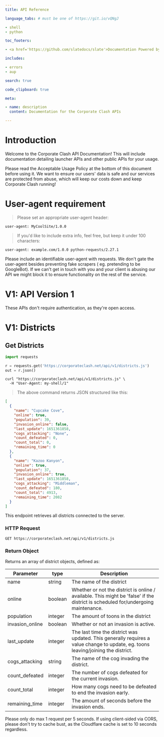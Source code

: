 ```yaml
---
title: API Reference

language_tabs: # must be one of https://git.io/vQNgJ

- shell
- python

toc_footers:

- <a href='https://github.com/slatedocs/slate'>Documentation Powered by Slate</a>

includes:

- errors
- aup

search: true

code_clipboard: true

meta:

- name: description
  content: Documentation for the Corporate Clash APIs

---
```


# Introduction

Welcome to the Corporate Clash API Documentation! This will include documentation detailing launcher APIs and other
public APIs for your usage.

Please read the Acceptable Usage Policy at the bottom of this document before using it. We want to ensure our users'
data is safe and our services are protected from abuse, which will keep our costs down and keep Corporate Clash running!

# User-agent requirement

> Please set an appropriate user-agent header:

```
user-agent: MyCoolSite/1.0.0
```

> If you'd like to include extra info, feel free, but keep it under 100 characters:

```
user-agent: example.com/1.0.0 python-requests/2.27.1
```

Please include an identifiable user-agent with requests. We don't gate the user-agent besides preventing fake scrapers (
eg. pretending to be GoogleBot). If we can't get in touch with you and your client is abusing our API we might block it
to ensure functionality on the rest of the service.

# V1: API Version 1

These APIs don't require authentication, as they're open access.

# V1: Districts

## Get Districts

```python
import requests

r = requests.get('https://corporateclash.net/api/v1/districts.js')
out = r.json()
```

```shell
curl "https://corporateclash.net/api/v1/districts.js" \
  -H "User-Agent: my-shell/1"
```

> The above command returns JSON structured like this:

```json
[
  {
    "name": "Cupcake Cove",
    "online": true,
    "population": 39,
    "invasion_online": false,
    "last_update": 1651361858,
    "cogs_attacking": "None",
    "count_defeated": 0,
    "count_total": 0,
    "remaining_time": 0
  },
  {
    "name": "Kazoo Kanyon",
    "online": true,
    "population": 37,
    "invasion_online": true,
    "last_update": 1651361858,
    "cogs_attacking": "Middleman",
    "count_defeated": 180,
    "count_total": 4913,
    "remaining_time": 2082
  }
]
```

This endpoint retrieves all districts connected to the server.

### HTTP Request

`GET https://corporateclash.net/api/v1/districts.js`

### Return Object

Returns an array of district objects, defined as:

| Parameter       | type    | Description                                                                                                                       |
|-----------------|---------|-----------------------------------------------------------------------------------------------------------------------------------|
| name            | string  | The name of the district                                                                                                          |
| online          | boolean | Whether or not the district is online / available. This might be 'false' if the district is scheduled for/undergoing maintenance. |
| population      | integer | The amount of toons in the district                                                                                               |
| invasion_online | boolean | Whether or not an invasion is active.                                                                                             |
| last_update     | integer | The last time the district was updated. This generally requires a value change to update, eg. toons leaving/joining the district. |
| cogs_attacking  | string  | The name of the cog invading the district.                                                                                        |
| count_defeated  | integer | The number of cogs defeated for the current invasion.                                                                             |
| count_total     | integer | How many cogs need to be defeated to end the invasion early.                                                                      |
| remaining_time  | integer | The amount of seconds before the invasion ends.                                                                                   |

<aside class="success">
Please only do max 1 request per 5 seconds. If using client-sided via CORS, please don't try to cache bust, as the Cloudflare cache is set to 10 seconds regardless.
</aside>

